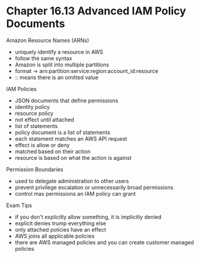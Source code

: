 # Chapter 16.13 Advanced IAM Policy Documents

Amazon Resource Names (ARNs)
- uniquely identify a resource in AWS
- follow the same syntax
- Amazon is split into multiple partitions
- format -> arn:partition:service:region:account_id:resource
- :: means there is an omitted value

IAM Policies
- JSON documents that define permissions
- identity policy
- resource policy
- not effect until attached
- list of statements
- policy document is a list of statements
- each statement matches an AWS API request
- effect is allow or deny
- matched based on their action
- resource is based on what the action is against

Permission Boundaries
- used to delegate administration to other users
- prevent privilege escalation or unnecessarily broad permissions
- control max permissions an IAM policy can grant

Exam Tips
- if you don't explicitly allow something, it is implicitly denied
- explicit denies trump everything else
- only attached policies have an effect
- AWS joins all applicable policies
- there are AWS managed policies and you can create customer managed policies